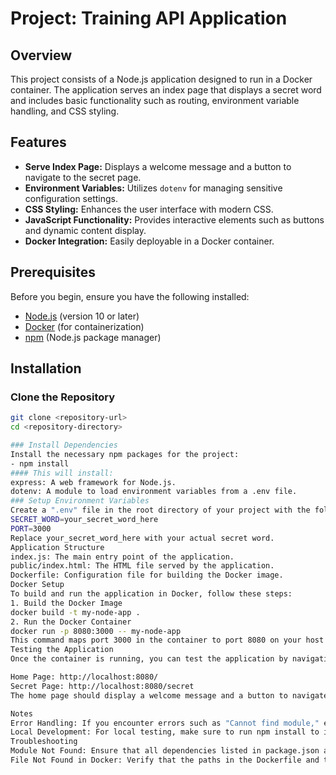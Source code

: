 # Project: Training API Application

## Overview

This project consists of a Node.js application designed to run in a Docker container. The application serves an index page that displays a secret word and includes basic functionality such as routing, environment variable handling, and CSS styling.

## Features

- **Serve Index Page:** Displays a welcome message and a button to navigate to the secret page.
- **Environment Variables:** Utilizes `dotenv` for managing sensitive configuration settings.
- **CSS Styling:** Enhances the user interface with modern CSS.
- **JavaScript Functionality:** Provides interactive elements such as buttons and dynamic content display.
- **Docker Integration:** Easily deployable in a Docker container.

## Prerequisites

Before you begin, ensure you have the following installed:

- [Node.js](https://nodejs.org/) (version 10 or later)
- [Docker](https://www.docker.com/get-started) (for containerization)
- [npm](https://www.npmjs.com/) (Node.js package manager)

## Installation

### Clone the Repository

```bash
git clone <repository-url>
cd <repository-directory>

### Install Dependencies
Install the necessary npm packages for the project:
- npm install
#### This will install:
express: A web framework for Node.js.
dotenv: A module to load environment variables from a .env file.
### Setup Environment Variables
Create a ".env" file in the root directory of your project with the following content:
SECRET_WORD=your_secret_word_here
PORT=3000
Replace your_secret_word_here with your actual secret word.
Application Structure
index.js: The main entry point of the application.
public/index.html: The HTML file served by the application.
Dockerfile: Configuration file for building the Docker image.
Docker Setup
To build and run the application in Docker, follow these steps:
1. Build the Docker Image
docker build -t my-node-app .
2. Run the Docker Container
docker run -p 8080:3000 -- my-node-app
This command maps port 3000 in the container to port 8080 on your host machine.
Testing the Application
Once the container is running, you can test the application by navigating to:

Home Page: http://localhost:8080/
Secret Page: http://localhost:8080/secret
The home page should display a welcome message and a button to navigate to the secret page. The secret page will reveal the secret word set in your .env file.

Notes
Error Handling: If you encounter errors such as "Cannot find module," ensure all dependencies are installed correctly and the Dockerfile paths are correctly set.
Local Development: For local testing, make sure to run npm install to install all dependencies before building the Docker image.
Troubleshooting
Module Not Found: Ensure that all dependencies listed in package.json are installed. Use npm install to resolve missing modules.
File Not Found in Docker: Verify that the paths in the Dockerfile and the .dockerignore file are correctly set.


